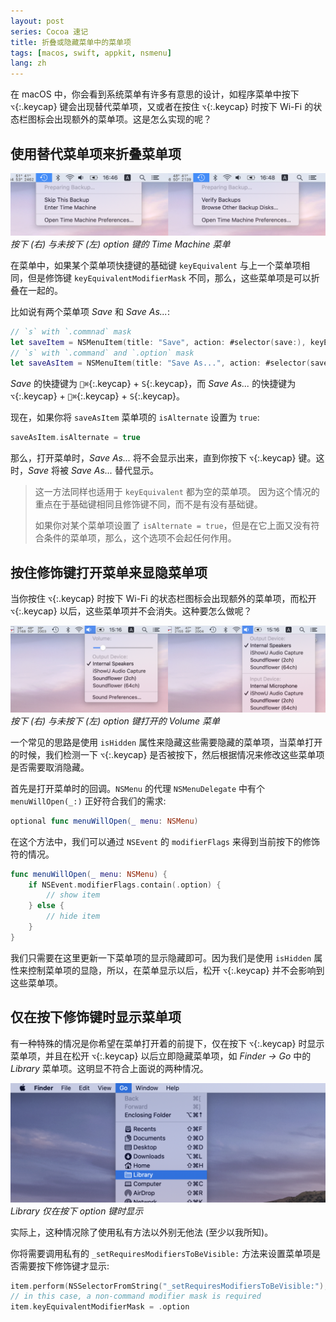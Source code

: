 ```yaml
---
layout: post
series: Cocoa 速记
title: 折叠或隐藏菜单中的菜单项
tags: [macos, swift, appkit, nsmenu]
lang: zh
---
```


在 macOS 中，你会看到系统菜单有许多有意思的设计，如程序菜单中按下 `⌥`{:.keycap} 键会出现替代菜单项，又或者在按住 `⌥`{:.keycap} 时按下 Wi-Fi 的状态栏图标会出现额外的菜单项。这是怎么实现的呢？

## 使用替代菜单项来折叠菜单项

![](/assets/img/21e5af6c-e218-446d-a533-8bb4ba92efcb.png)
*按下 (右) 与未按下 (左) option 键的 Time Machine 菜单*

在菜单中，如果某个菜单项快捷键的基础键 `keyEquivalent` 与上一个菜单项相同，但是修饰键 `keyEquivalentModifierMask` 不同，那么，这些菜单项是可以折叠在一起的。

比如说有两个菜单项 *Save* 和 *Save As...*:

```swift
// `s` with `.commnad` mask
let saveItem = NSMenuItem(title: "Save", action: #selector(save:), keyEquivalent: "s")
// `s` with `.command` and `.option` mask
let saveAsItem = NSMenuItem(title: "Save As...", action: #selector(saveAs:), keyEquivalent: "S")
```

*Save* 的快捷键为 `⌘`{:.keycap} + `S`{:.keycap}，而 *Save As...* 的快捷键为 `⌥`{:.keycap} + `⌘`{:.keycap} + `S`{:.keycap}。

现在，如果你将 `saveAsItem` 菜单项的 `isAlternate` 设置为 `true`:

```swift
saveAsItem.isAlternate = true
```

那么，打开菜单时，*Save As...* 将不会显示出来，直到你按下 `⌥`{:.keycap} 键。这时，*Save* 将被 *Save As...* 替代显示。

> 这一方法同样也适用于 `keyEquivalent` 都为空的菜单项。
> 因为这个情况的重点在于基础键相同且修饰键不同，而不是有没有基础键。
> 
> 如果你对某个菜单项设置了 `isAlternate = true`，但是在它上面又没有符合条件的菜单项，那么，这个选项不会起任何作用。

## 按住修饰键打开菜单来显隐菜单项

当你按住 `⌥`{:.keycap} 时按下 Wi-Fi 的状态栏图标会出现额外的菜单项，而松开  `⌥`{:.keycap} 以后，这些菜单项并不会消失。这种要怎么做呢？

![](/assets/img/64074c19-8c08-45fe-b758-a9ebb1b8b766.png)
*按下 (右) 与未按下 (左) option 键打开的 Volume 菜单*

一个常见的思路是使用 `isHidden` 属性来隐藏这些需要隐藏的菜单项，当菜单打开的时候，我们检测一下 `⌥`{:.keycap} 是否被按下，然后根据情况来修改这些菜单项是否需要取消隐藏。

首先是打开菜单时的回调。`NSMenu` 的代理 `NSMenuDelegate` 中有个 `menuWillOpen(_:)` 正好符合我们的需求:

```swift
optional func menuWillOpen(_ menu: NSMenu)
```

在这个方法中，我们可以通过 `NSEvent` 的 `modifierFlags` 来得到当前按下的修饰符的情况。

```swift
func menuWillOpen(_ menu: NSMenu) {
    if NSEvent.modifierFlags.contain(.option) {
        // show item
    } else {
        // hide item
    }
}
```

我们只需要在这里更新一下菜单项的显示隐藏即可。因为我们是使用 `isHidden` 属性来控制菜单项的显隐，所以，在菜单显示以后，松开 `⌥`{:.keycap} 并不会影响到这些菜单项。

## 仅在按下修饰键时显示菜单项

有一种特殊的情况是你希望在菜单打开着的前提下，仅在按下 `⌥`{:.keycap} 时显示菜单项，并且在松开 `⌥`{:.keycap} 以后立即隐藏菜单项，如 *Finder → Go* 中的 *Library* 菜单项。这明显不符合上面说的两种情况。

![](/assets/img/eb4d4bd9-e4e6-44a1-9aea-045d5d766f23.png)
*Library 仅在按下 option 键时显示*

实际上，这种情况除了使用私有方法以外别无他法 (至少以我所知)。

你将需要调用私有的 `_setRequiresModifiersToBeVisible:` 方法来设置菜单项是否需要按下修饰键才显示:

```swift
item.perform(NSSelectorFromString("_setRequiresModifiersToBeVisible:"), with: 1)
// in this case, a non-command modifier mask is required
item.keyEquivalentModifierMask = .option
```
